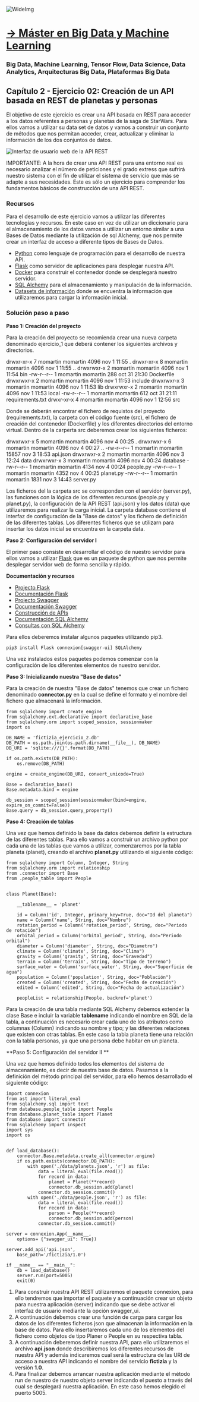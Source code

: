  
![WideImg](https://fictizia.com/img/github/Fictizia-plan-estudios-github.jpg)

# [→ Máster en Big Data y Machine Learning](https://fictizia.com/formacion/master-big-data)
### Big Data, Machine Learning, Tensor Flow, Data Science, Data Analytics, Arquitecturas Big Data, Plataformas Big Data

## Capítulo 2 - Ejercicio 02: Creación de un API basada en REST de planetas y personas ##

El objetivo de este ejercicio es crear una API basada en REST para acceder a los datos referentes a personas y planetas de la saga de StarWars. Para ellos vamos a utilizar su data set de datos y vamos a construir un conjunto de métodos que nos permitan acceder, crear, actualizar y eliminar la información de los dos conjuntos de datos. 

![Interfaz de usuario web de la API REST](../img/ejercicio_1/resultado_ejercicio_1.png)

IMPORTANTE: A la hora de crear una API REST para una entorno real es necesario analizar el número de peticiones y el grado extress que sufrirá nuestro sistema con el fin de utilizar el sistema de servicio que más se adapte a sus necesidades. Este es sólo un ejercicio para comprender los fundamentos básicos de construcción de una API REST.  

### Recursos ###

Para el desarrollo de este ejercicio vamos a utilizar las diferentes tecnologías y recursos. En este caso en vez de utilizar un diccionario para el almacenamiento de los datos vamos a utilizar un entorno similar a una Bases de Datos mediante la utilización de sql Alchemy, que nos permite crear un interfaz de acceso a diferente tipos de Bases de Datos. 

- [Python](https://www.python.org/) como lenguaje de programación para el desarrollo de nuestra API. 
- [Flask](https://flask.palletsprojects.com/en/1.1.x/) como servidor de aplicaciones para desplegar nuestra API.
- [Docker](https://docs.docker.com/) para construir el contenedor donde se desplegará nuestro servidor. 
- [SQL Alchemy](https://www.sqlalchemy.org/) para el almacenamiento y manipulación de la información. 
- [Datasets de información](./ejercicio_2/src/data) donde se encuentra la información que utilizaremos para cargar la información inicial. 

### Solución paso a paso ###

**Paso 1: Creación del proyecto**

Para la creación del proyecto se recomienda crear una nueva carpeta denominado ejercicio_1 que deberá contener los siguientes archivos y directorios.

drwxr-xr-x 7 momartin momartin 4096 nov  1 11:55 .
drwxr-xr-x 8 momartin momartin 4096 nov  1 11:55 ..
drwxrwxr-x 2 momartin momartin 4096 nov  1 11:54 bin
-rw-r--r-- 1 momartin momartin  288 oct 31 21:30 Dockerfile
drwxrwxr-x 2 momartin momartin 4096 nov  1 11:53 include
drwxrwxr-x 3 momartin momartin 4096 nov  1 11:53 lib
drwxrwxr-x 2 momartin momartin 4096 nov  1 11:53 local
-rw-r--r-- 1 momartin momartin  612 oct 31 21:11 requirements.txt
drwxr-xr-x 4 momartin momartin 4096 nov  1 12:56 src

Donde se deberán encontrar el fichero de requistos del proyecto (requirements.txt), la carpeta con el código fuente (src), el fichero de creación del contenedor (Dockerfile) y los diferentes directorios del entorno virtual. Dentro de la carperta src deberemos crear los siguientes ficheros:

drwxrwxr-x 5 momartin momartin  4096 nov  4 00:25 .
drwxrwxr-x 6 momartin momartin  4096 nov  4 00:27 ..
-rw-r--r-- 1 momartin momartin 15857 nov  3 18:53 api.json
drwxrwxr-x 2 momartin momartin  4096 nov  3 12:24 data
drwxrwxr-x 3 momartin momartin  4096 nov  4 00:24 database
-rw-r--r-- 1 momartin momartin  4134 nov  4 00:24 people.py
-rw-r--r-- 1 momartin momartin  4352 nov  4 00:25 planet.py
-rw-r--r-- 1 momartin momartin  1831 nov  3 14:43 server.py

Los ficheros del la carpeta src se corresponden con el servidor (server.py), las funciones con la lógica de los diferentes recursos (people.py y planet.py), la configuración de la API REST (api.json) y los datos (data) que utilizaremos para realizar la carga inicial. La carpeta database contiene el interfaz de configuración de la "Base de datos" y los fichero de definición de las diferentes tablas. Los diferentes ficheros que se utilizarn para insertar los datos inicial se encuentra en la carpeta data. 

**Paso 2: Configuración del servidor I**

El primer paso consiste en desarrollar el código de nuestro servidor para ellos vamos a utilizar [Flask](https://flask.palletsprojects.com/en/1.1.x/) que es un paquete de python que nos permite desplegar servidor web de forma sencilla y rápido. 

__Documentación y recursos__

- [Projecto Flask](https://flask.palletsprojects.com/en/1.1.x/)
- [Documentación Flask](https://flask.palletsprojects.com/en/1.1.x/api/)
- [Projecto Swagger](https://swagger.io/)
- [Documentación Swagger](https://swagger.io/solutions/api-documentation/)
- [Construcción de APIs](https://swagger.io/solutions/api-development/)
- [Documentación SQL Alchemy](https://docs.sqlalchemy.org/en/13/)
- [Consultas con SQL Alchemy](https://docs.sqlalchemy.org/en/13/orm/query.html)

Para ellos deberemos instalar algunos paquetes utilizando pip3. 

```
pip3 install Flask connexion[swagger-ui] SQLAlchemy
```

Una vez instalados estos paquetes podemos comenzar con la configuración de los diferentes elementos de nuestro servidor. 

**Paso 3: Inicializando nuestra "Base de datos"**

Para la creación de nuestra "Base de datos" tenemos que crear un fichero denominado __connector.py__ en la cual se define el formato y el nombre del fichero que almacenará la información. 

```
from sqlalchemy import create_engine
from sqlalchemy.ext.declarative import declarative_base
from sqlalchemy.orm import scoped_session, sessionmaker
import os

DB_NAME = 'fictizia_ejercicio_2.db'
DB_PATH = os.path.join(os.path.dirname(__file__), DB_NAME)
DB_URI = 'sqlite:///{}'.format(DB_PATH)

if os.path.exists(DB_PATH):
    os.remove(DB_PATH)

engine = create_engine(DB_URI, convert_unicode=True)

Base = declarative_base()
Base.metadata.bind = engine 

db_session = scoped_session(sessionmaker(bind=engine, expire_on_commit=False))
Base.query = db_session.query_property() 
```

**Paso 4: Creación de tablas**

Una vez que hemos definido la base da datos debemos definir la estructura de las diferentes tablas. Para ello vamos a construir un archivo python por cada una de las tablas que vamos a utilizar, comenzaremos por la tabla planeta (planet), creando el archivo __planet.py__ utilizando el siguiente código:

```
from sqlalchemy import Column, Integer, String
from sqlalchemy.orm import relationship
from .connector import Base
from .people_table import People


class Planet(Base):

    __tablename__ = 'planet'

    id = Column('id', Integer, primary_key=True, doc="Id del planeta")
    name = Column('name', String, doc="Nombre")
    rotation_period = Column('rotation_period', String, doc="Periodo de rotación")
    orbital_period = Column('orbital_period', String, doc="Periodo orbital")
    diameter = Column('diameter', String, doc="Diametro")
    climate = Column('climate', String, doc="Clima")
    gravity = Column('gravity', String, doc="Gravedad")
    terrain = Column('terrain', String, doc="Tipo de terreno")
    surface_water = Column('surface_water', String, doc="Superficie de agua")
    population = Column('population', String, doc="Población")
    created = Column('created', String, doc="Fecha de creación")
    edited = Column('edited', String, doc="Fecha de actualización")

    peopleList = relationship(People, backref='planet')
```

Para la creación de una tabla mediante SQL Alchemy debemos extender la clase Base e incluir la variable ____tablename____ indicando el nombre en SQL de la tabla, a continuación es necesario crear cada uno de los atributos como columnas (Column) indicando su nombre y tipo; y las diferentes relaciones que existen con otras tablas. En este caso la tabla planeta tiene una relación con la tabla personas, ya que una persona debe habitar en un planeta. 

**Paso 5: Configuración del servidor II **

Una vez que hemos definido todos los elementos del sistema de almacenamiento, es decir de nuestra base de datos. Pasamos a la definición del método principal del servidor, para ello hemos desarrollado el siguiente código:

```
import connexion
from ast import literal_eval
from sqlalchemy.sql import text
from database.people_table import People
from database.planet_table import Planet
from database import connector
from sqlalchemy import inspect
import sys
import os


def load_database():
    connector.Base.metadata.create_all(connector.engine)
    if os.path.exists(connector.DB_PATH):
        with open('./data/planets.json', 'r') as file:
            data = literal_eval(file.read())
            for record in data:
                planet = Planet(**record)
                connector.db_session.add(planet)
            connector.db_session.commit()
        with open('./data/people.json', 'r') as file:
            data = literal_eval(file.read())
            for record in data:
                person = People(**record)
                connector.db_session.add(person)
            connector.db_session.commit()

server = connexion.App(__name__,
    options= {"swagger_ui": True})

server.add_api('api.json', 
    base_path='/fictizia/1.0')

if __name__ == "__main__":
    db = load_database()
    server.run(port=5005)
    exit(0)
```

1. Para construir nuestra API REST utilizaremos el paquete connexion, para ello tendremos que importar el paquete y a continuación crear un objeto para nuestra aplicación (server) indicando que se debe activar el interfaz de usuario mediante la opción swagger_ui. 
2. A continuación debemos crear una función de carga para cargar los datos de los diferentes ficheros json que almacenan la información en la base de datos. Para ello insertaremos cada uno de los elementos del fichero como objetos de tipo Planer o People en su respectiva tabla.
2. A continuación deberemos definir nuestra API, para ello utilizaremos el archivo __api.json__ donde describiremos los diferentes recursos de nuestra API y además indicaremos cual será la estructura de las URI de acceso a nuestra API indicando el nombre del servicio __fictizia__ y la versión __1.0__. 
3. Para finalizar debemos arrancar nuestra aplicación mediante el método run de nuestro de nuestro objeto server indicando el puesto a través del cual se desplegará nuestra aplicación. En este caso hemos elegido el puerto 5005. 




